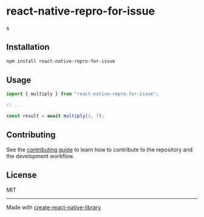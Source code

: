 # react-native-repro-for-issue
s
## Installation

```sh
npm install react-native-repro-for-issue
```

## Usage

```js
import { multiply } from "react-native-repro-for-issue";

// ...

const result = await multiply(3, 7);
```

## Contributing

See the [contributing guide](CONTRIBUTING.md) to learn how to contribute to the repository and the development workflow.

## License

MIT

---

Made with [create-react-native-library](https://github.com/callstack/react-native-builder-bob)
